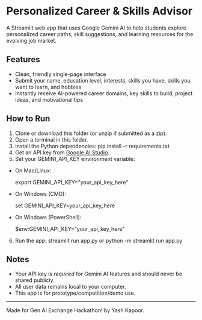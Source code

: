 # Personalized Career & Skills Advisor

A Streamlit web app that uses Google Gemini AI to help students explore personalized career paths, skill suggestions, and learning resources for the evolving job market.

## Features

- Clean, friendly single-page interface
- Submit your name, education level, interests, skills you have, skills you want to learn, and hobbies
- Instantly receive AI-powered career domains, key skills to build, project ideas, and motivational tips

## How to Run

1. Clone or download this folder (or unzip if submitted as a zip).
2. Open a terminal in this folder.
3. Install the Python dependencies: pip install -r requirements.txt
4. Get an API key from [Google AI Studio](https://aistudio.google.com/app/apikey).
5. Set your GEMINI_API_KEY environment variable:
- On Mac/Linux:
  
  export GEMINI_API_KEY="your_api_key_here"
  
- On Windows (CMD):
  
  set GEMINI_API_KEY=your_api_key_here
  
- On Windows (PowerShell):
  
  $env:GEMINI_API_KEY="your_api_key_here"
  
6. Run the app: streamlit run app.py or python -m streamlit run app.py

## Notes

- Your API key is *required* for Gemini AI features and should never be shared publicly.
- All user data remains local to your computer.
- This app is for prototype/competition/demo use.

---

Made for Gen AI Exchange Hackathon! 
by Yash Kapoor.